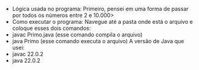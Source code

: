- Lógica usada no programa:
  Primeiro, pensei em uma forma de passar por todos os números entre 2 e 10.000>
- Como executar o programa:
  Navegue até a pasta onde está o arquivo e coloque esses dois comandos:
- javac Primo.java (esse comando compila o arquivo)
- java Primo (esse comando executa o arquivo)
  A versão de Java que usei:
- javac 22.0.2
- java 22.0.2
